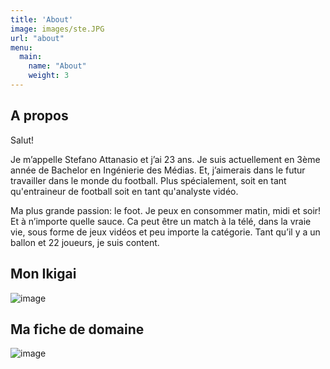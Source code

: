 ```yaml
---
title: 'About'
image: images/ste.JPG
url: "about"
menu:
  main:
    name: "About"
    weight: 3
---
```


## A propos

Salut! 

Je m’appelle Stefano Attanasio et j’ai 23 ans. Je suis actuellement en 3ème année de Bachelor en Ingénierie des Médias. Et, j’aimerais dans le futur travailler dans le monde du football. Plus spécialement, soit en tant qu'entraineur de football soit en tant qu'analyste vidéo. 

Ma plus grande passion: le foot. Je peux en consommer matin, midi et soir! Et à n’importe quelle sauce. Ca peut être un match à la télé, dans la vraie vie, sous forme de jeux vidéos et peu importe la catégorie. Tant qu’il y a un ballon et 22 joueurs, je suis content. 

## Mon Ikigai
![image](labveilletech/images/ikigai.png)
<!-- image: ikigai.png -->


## Ma fiche de domaine
![image](labveilletech/images/fichededomaine.png)